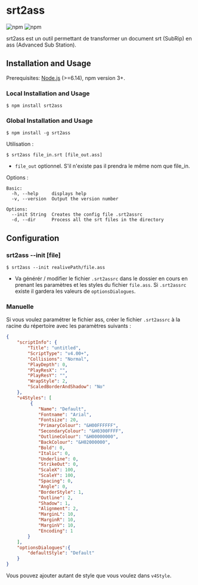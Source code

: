 # srt2ass

![npm](https://img.shields.io/npm/v/srt2ass)
![npm](https://img.shields.io/npm/dt/srt2ass)

srt2ass est un outil permettant de transformer un document srt (SubRip) en ass (Advanced Sub Station).

## Installation and Usage

Prerequisites: [Node.js](https://nodejs.org/en/) (>=6.14), npm version 3+.

### Local Installation and Usage

```
$ npm install srt2ass
```

### Global Installation and Usage

```
$ npm install -g srt2ass
```

Utilisation :

```
$ srt2ass file_in.srt [file_out.ass]
```

- `file_out` optionnel. S'il n'existe pas il prendra le même nom que file_in.

Options :

```
Basic:
  -h, --help     displays help
  -v, --version  Output the version number

Options:
  --init String  Creates the config file .srt2assrc
  -d, --dir      Process all the srt files in the directory
```

## Configuration

### srt2ass --init [file]

```
$ srt2ass --init realivePath/file.ass
```

- Va générér / modifier le fichier `.srt2assrc` dans le dossier en cours en prenant les paramètres et les styles du fichier `file.ass`. Si `.srt2assrc` existe il gardera les valeurs de `optionsDialogues`.


### Manuelle

Si vous voulez paramétrer le fichier ass, créer le fichier `.srt2assrc` à la racine du répertoire avec les paramètres suivants :

```json
{
    "scriptInfo": {
        "Title": "untitled",
        "ScriptType": "v4.00+",
        "Collisions": "Normal",
        "PlayDepth": 0,
        "PlayResX": "",
        "PlayResY": "",
        "WrapStyle": 2,
        "ScaledBorderAndShadow": "No"
    },
    "v4Styles": [
         {
            "Name": "Default",
            "Fontname": "Arial",
            "Fontsize": 20,
            "PrimaryColour": "&H00FFFFFF",
            "SecondaryColour": "&H0300FFFF",
            "OutlineColour": "&H00000000",
            "BackColour": "&H02000000",
            "Bold": 0,
            "Italic": 0,
            "Underline": 0,
            "StrikeOut": 0,
            "ScaleX": 100,
            "ScaleY": 100,
            "Spacing": 0,
            "Angle": 0,
            "BorderStyle": 1,
            "Outline": 2,
            "Shadow": 1,
            "Alignment": 2,
            "MarginL": 10,
            "MarginR": 10,
            "MarginV": 10,
            "Encoding": 1
        }
    ],
    "optionsDialogues":{
        "defaultStyle": "Default"
    }
}
```

Vous pouvez ajouter autant de style que vous voulez dans `v4Style`.